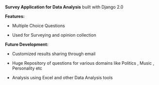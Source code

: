 **Survey Application for Data Analysis** built with Django 2.0

**Features:**

- Multiple Choice Questions 

- Used for Surveying and opinion collection

**Future Development:**

- Customized results sharing through email

- Huge Repository of questions for various domains like Politics , Music , Personality etc

- Analysis using Excel and other Data Analysis tools
